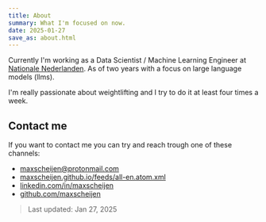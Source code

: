 ```yaml
---
title: About
summary: What I'm focused on now.
date: 2025-01-27
save_as: about.html
---
```


Currently I'm working as a Data Scientist / Machine Learning Engineer at
[Nationale Nederlanden](https://www.nn.nl/). As of two years with a focus on
large language models (llms).

I'm really passionate about weightlifting and I try to do it at least four times a week.

## Contact me

If you want to contact me you can try and reach trough one of these channels:

- [maxscheijen@protonmail.com](mailto:maxscheijen@protonmail.com)
- [maxscheijen.github.io/feeds/all-en.atom.xml](https://maxscheijen.github.io/feeds/all-en.atom.xml)
- [linkedin.com/in/maxscheijen](https://linkedin.com/in/maxscheijen/)
- [github.com/maxscheijen](https://github.com/maxscheijen)

> Last updated: Jan 27, 2025

